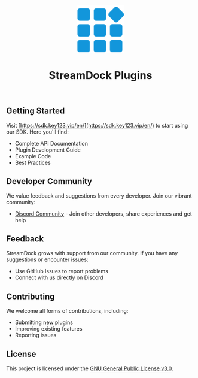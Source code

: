 <p align="center">
  <img src="Images/logo.png" height="128">
  <h1 align="center">StreamDock Plugins</h1>
</p>

<p align="center">
  <a aria-label="Join Discord Community" href="https://discord.gg/WvCkKRGavX">
    <img alt="" src="https://img.shields.io/badge/Join%20Discord-5865F2.svg?style=for-the-badge&logo=Discord&logoColor=white">
  </a>
</p>

## Getting Started

Visit [https://sdk.key123.vip/en/](https://sdk.key123.vip/en/) to start using our SDK. Here you'll find:

- Complete API Documentation
- Plugin Development Guide
- Example Code
- Best Practices

## Developer Community

We value feedback and suggestions from every developer. Join our vibrant community:

- [Discord Community](https://discord.gg/WvCkKRGavX) - Join other developers, share experiences and get help

## Feedback

StreamDock grows with support from our community. If you have any suggestions or encounter issues:

- Use GitHub Issues to report problems
- Connect with us directly on Discord

## Contributing

We welcome all forms of contributions, including:

- Submitting new plugins
- Improving existing features
- Reporting issues

## License

This project is licensed under the [GNU General Public License v3.0](LICENSE).